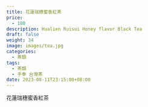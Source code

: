 ```yaml
---
title: 花蓮瑞穗蜜香紅茶
price:
  - 180
description: Hualien Ruisui Honey flavor Black Tea
draft: false
weight: 34
image: images/tea.jpg
categories:
  - 茶類
tags:
  - 茶類
  - 手奉 台灣茶
date: 2023-08-11T23:15:08+08:00
---
```


 花蓮瑞穗蜜香紅茶
